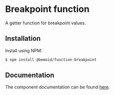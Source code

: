 # Breakpoint function

A getter function for breakpoint values.

## Installation

Install using NPM:

```bash
$ npm install @bemoid/function-breakpoint
```

## Documentation

The component documentation can be found [here](//bemoid.org/api).
